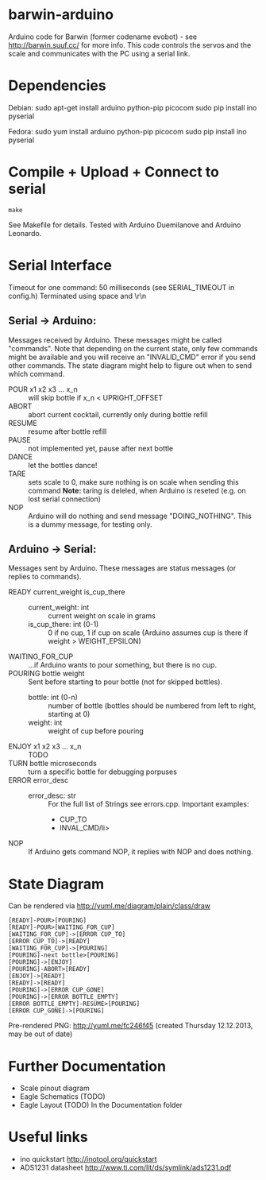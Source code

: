 barwin-arduino
==============
Arduino code for Barwin (former codename evobot) - see http://barwin.suuf.cc/ for more info.
This code controls the servos and the scale and communicates with the PC using a serial link.

Dependencies
============
Debian:
	sudo apt-get install arduino python-pip picocom
	sudo pip install ino pyserial

Fedora:
    sudo yum install arduino python-pip picocom
    sudo pip install ino pyserial
    
Compile + Upload + Connect to serial
====================================
	make

See Makefile for details. Tested with Arduino Duemilanove and Arduino Leonardo.

Serial Interface
=====================
Timeout for one command: 50 milliseconds (see SERIAL_TIMEOUT in config.h)
Terminated using space and \r\n

Serial -> Arduino:
------------------
Messages received by Arduino. These messages might be called "commands". Note that
depending on the current state, only few commands might be available and you will
receive an "INVALID_CMD" error if you send other commands. The state diagram might
help to figure out when to send which command.

<dl>
    <dt>POUR x1 x2 x3 ... x_n</dt>
    <dd>will skip bottle if x_n &lt; UPRIGHT_OFFSET</dd>
    <dt>ABORT</dt>
    <dd>abort current cocktail, currently only during bottle refill</dd>
    <dt>RESUME</dt>
    <dd>resume after bottle refill</dd>
    <dt>PAUSE</dt>
    <dd>not implemented yet, pause after next bottle</dd>
    <dt>DANCE</dt>
    <dd>let the bottles dance!</dd>
    <dt>TARE</dt>
    <dd>
        sets scale to 0, make sure nothing is on scale when sending this command
        <b>Note:</b> taring is deleled, when Arduino is reseted (e.g. on lost serial connection)
    </dd>
    <dt>NOP</dt>
    <dd>
        Arduino will do nothing and send message "DOING_NOTHING".
        This is a dummy message, for testing only.
    </dd>
</dl>

Arduino -> Serial:
------------------
Messages sent by Arduino. These messages are status messages (or replies to commands).

<dl>
    <dt>READY current_weight is_cup_there</dt>
    <dd>
        <dl>
    		<dt>current_weight: int</dt>
    		<dd>current weight on scale in grams</dd>
        	<dt>is_cup_there: int (0-1)</dt>
        	<dd>0 if no cup, 1 if cup on scale (Arduino assumes cup is there if weight > WEIGHT_EPSILON)</dd>
        </dl>
    </dd>
    <dt>WAITING_FOR_CUP</dt>
    <dd>...if Arduino wants to pour something, but there is no cup.</dd>
    <dt>POURING bottle weight</dt>
    <dd>
        Sent before starting to pour bottle (not for skipped bottles).
        <dl>
    		<dt>bottle: int (0-n)</dt>
            <dd>number of bottle (bottles should be numbered from left to right, starting at 0)</dd>
    		<dt>weight: int</dt>
            <dd>weight of cup before pouring</dd>
        </dl>
    </dd>
    <dt>ENJOY x1 x2 x3 ... x_n</dt>
    <dd>TODO</dd>
    <dt>TURN bottle microseconds</dt>
    <dd>turn a specific bottle for debugging porpuses</dd>
    <dt>ERROR error_desc</dt>
    <dd>
    	<dl>
    		<dt>error_desc: str</dt>
            <dd>
                For the full list of Strings see errors.cpp. Important examples:
                <ul>
                    <li>CUP_TO</li>
                    <li>INVAL_CMD/li>
                </ul>
            </dd>
        </dl>
    </dd>
    <dt>NOP</dt>
    <dd>
        If Arduino gets command NOP, it replies with NOP and does nothing.
    </dd>

</dl>

State Diagram
=============
Can be rendered via http://yuml.me/diagram/plain/class/draw

    [READY]-POUR>[POURING]
    [READY]-POUR>[WAITING_FOR_CUP]
    [WAITING_FOR_CUP]->[ERROR CUP_TO]
    [ERROR CUP_TO]->[READY]
    [WAITING_FOR_CUP]->[POURING]
    [POURING]-next bottle>[POURING]
    [POURING]->[ENJOY]
    [POURING]-ABORT>[READY]
    [ENJOY]->[READY]
    [READY]->[READY]
    [POURING]->[ERROR CUP_GONE]
    [POURING]->[ERROR BOTTLE_EMPTY]
    [ERROR BOTTLE_EMPTY]-RESUME>[POURING]
    [ERROR CUP_GONE]->[POURING]

Pre-rendered PNG: http://yuml.me/fc246f45 (created Thursday 12.12.2013, may be out of date)

Further Documentation
=====================
* Scale pinout diagram
* Eagle Schematics (TODO)
* Eagle Layout (TODO)
In the Documentation folder


Useful links
============
* ino quickstart http://inotool.org/quickstart
* ADS1231 datasheet http://www.ti.com/lit/ds/symlink/ads1231.pdf
